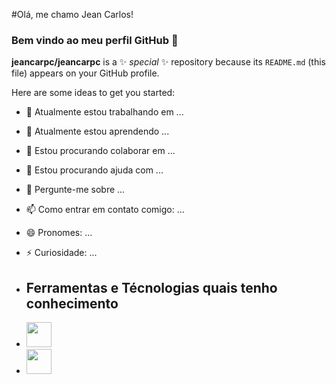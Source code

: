 #Olá, me chamo Jean Carlos!
### Bem vindo ao meu perfil GitHub 👋

**jeancarpc/jeancarpc** is a ✨ _special_ ✨ repository because its `README.md` (this file) appears on your GitHub profile.

Here are some ideas to get you started:

- 🔭 Atualmente estou trabalhando em ...
- 🌱 Atualmente estou aprendendo ...
- 👯 Estou procurando colaborar em ...
- 🤔 Estou procurando ajuda com ...
- 💬 Pergunte-me sobre ...
- 📫 Como entrar em contato comigo: ...
- 😄 Pronomes: ...
- ⚡ Curiosidade: ...

- ## Ferramentas e Técnologias quais tenho conhecimento
- <img src="https://cdn.jsdelivr.net/gh/devicons/devicon/icons/adonisjs/adonisjs-original.svg" width="40" height="40"/>
- <img src="https://cdn.jsdelivr.net/gh/devicons/devicon/icons/adonisjs/adonisjs-original.svg" width="40" height="40"/>
  
          
          
          
          

